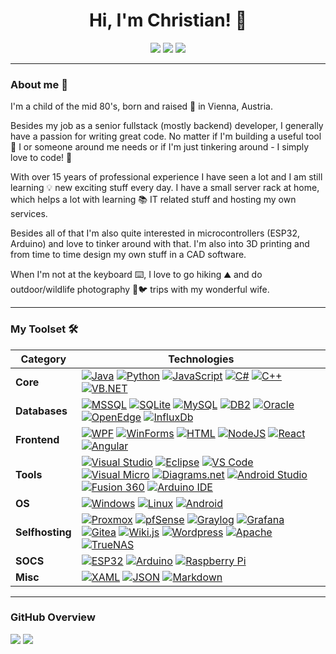 <h1 align="center">Hi, I'm Christian! 👋</h1>

<!-- Links -->
<p align="center">
  <a href="https://twitter.com/Gishan86"><img src="https://img.shields.io/badge/-@Gishan86-00acee?style=flat&logo=Twitter&logoColor=white" /></a>
  <a href="https://stackoverflow.com/users/19284187/gishan86"><img src="https://img.shields.io/badge/-Gishan86-f48225?style=flat&logo=Stackoverflow&logoColor=white" /></a>
  <a href="https://github.com/Gishan86"><img src="https://img.shields.io/badge/-Gishan86-3a3a3a?style=flat&logo=GitHub&logoColor=white" /></a>
</p>

--------------

<!-- About me -->
<h3>About me 🧔</h3>
<p>
I'm a child of the mid 80's, born and raised 🍼 in Vienna, Austria.

Besides my job as a senior fullstack (mostly backend) developer, I generally have a passion for writing great code.
No matter if I'm building a useful tool 🔨 I or someone around me needs or if I'm just tinkering around - I simply love to code! 💖

With over 15 years of professional experience I have seen a lot and I am still learning 💡 new exciting stuff every day.
I have a small server rack at home, which helps a lot with learning 📚 IT related stuff and hosting my own services.
  
Besides all of that I'm also quite interested in microcontrollers (ESP32, Arduino) and love to tinker around with that.
I'm also into 3D printing and from time to time design my own stuff in a CAD software.

When I'm not at the keyboard ⌨️, I love to go hiking ⛰️ and do outdoor/wildlife photography 📸🐦 trips with my wonderful wife.
</p>

-------------

<!-- My Capabilities -->
<h3>My Toolset 🛠️</h3>
<p>
  
| **Category** | **Technologies** | 
| - | - | 
|  **Core** | [![Java](https://img.shields.io/static/v1?label=&message=Java&color=5382a1&logo=openjdk&logoColor=FFFFFF)](https://openjdk.java.net) [![Python](https://img.shields.io/static/v1?label=&message=Python&color=1e4260&logo=python&logoColor=FFFFFF)](https://www.python.org) [![JavaScript](https://img.shields.io/static/v1?label=&message=JavaScript&color=f7de1e&logo=javascript&logoColor=FFFFFF)](https://www.w3schools.com/js/) [![C#](https://img.shields.io/static/v1?label=&message=C%23&logo=csharp&color=239120)](https://docs.microsoft.com/dotnet/csharp) [![C++](https://img.shields.io/static/v1?label=&message=C%2B%2B&logo=cplusplus&color=00599C)](https://www.w3schools.com/CPP) [![VB.NET](https://img.shields.io/static/v1?label=&message=VB.NET&logo=dotnet&color=9013FE)](https://docs.microsoft.com/en-us/dotnet/visual-basic/) |
|  **Databases** | [![MSSQL](https://img.shields.io/static/v1?label=&message=MSSQL&color=CC2927&logo=microsoftsqlserver&logoColor=FFFFFF)](https://www.microsoft.com/sql-server) [![SQLite](https://img.shields.io/static/v1?label=&message=SQLite&color=044a63&logo=sqlite&logoColor=FFFFFF)](https://www.sqlite.org) [![MySQL](https://img.shields.io/static/v1?label=&message=MySQL&color=00728b&logo=mysql&logoColor=FFFFFF)](https://www.mysql.com) [![DB2](https://img.shields.io/static/v1?label=&message=DB2&logo=ibm&color=052FAD)](https://www.ibm.com/products/db2-database) [![Oracle](https://img.shields.io/static/v1?label=&message=Oracle&logo=oracle&color=cc5c4b&logoColor=FFFFFF)](https://www.oracle.com) [![OpenEdge](https://img.shields.io/static/v1?label=&message=OpenEdge&color=5ce500&logo=progress&logoColor=FFFFFF)](https://www.progress.com/openedge) [![InfluxDb](https://img.shields.io/static/v1?label=&message=InfluxDb&color=030a29&logo=influxdb&logoColor=FFFFFF)](https://www.influxdata.com) |
|  **Frontend** | [![WPF](https://img.shields.io/static/v1?label=&message=WPF&color=1e9ef4&logo=windows&logoColor=FFFFFF)](https://docs.microsoft.com/en-us/dotnet/desktop/wpf/?view=netframeworkdesktop-4.8) [![WinForms](https://img.shields.io/static/v1?label=&message=WinForms&color=1e9ef4&logo=windows&logoColor=FFFFFF)](https://docs.microsoft.com/en-us/dotnet/desktop/winforms/) [![HTML](https://img.shields.io/static/v1?label=&message=Html&color=67b7d6&logo=html5&logoColor=FFFFFF)](https://www.w3schools.com/html) [![NodeJS](https://img.shields.io/static/v1?label=&message=NodeJS&color=6da55f&logo=nodedotjs&logoColor=FFFFFF)](https://nodejs.org) [![React](https://img.shields.io/static/v1?label=&message=React&color=61dafb&logo=react&logoColor=FFFFFF)](https://reactjs.org) [![Angular](https://img.shields.io/static/v1?label=&message=Angular&color=dd0030&logo=angular&logoColor=FFFFFF)](https://angular.io) |
|  **Tools** | [![Visual Studio](https://img.shields.io/static/v1?label=&message=Visual%20Studio&color=9013FE&logo=visualstudio&logoColor=FFFFFF)](https://visualstudio.com) [![Eclipse](https://img.shields.io/static/v1?label=&message=Eclipse&color=433481&logo=eclipse&logoColor=FFFFFF)](https://www.eclipse.org) [![VS Code](https://img.shields.io/static/v1?label=&message=VS%20Code&color=9013FE&logo=visualstudiocode&logoColor=FFFFFF)](https://code.visualstudio.com) [![Visual Micro](https://img.shields.io/static/v1?label=&message=Visual%20Micro&color=85be43&logo=visualstudio&logoColor=FFFFFF)](https://www.visualmicro.com) [![Diagrams.net](https://img.shields.io/static/v1?label=&message=Diagrams.net&color=f08605&logo=diagramsdotnet&logoColor=FFFFFF)](https://www.diagrams.net) [![Android Studio](https://img.shields.io/static/v1?label=&message=Android%20Studio&color=3ddc85&logo=androidstudio&logoColor=FFFFFF)](https://developer.android.com/studio)  [![Fusion 360](https://img.shields.io/static/v1?label=&message=Fusion%20360&color=d1802f&logo=autodesk&logoColor=FFFFFF)](https://www.autodesk.de/products/fusion-360) [![Arduino IDE](https://img.shields.io/static/v1?label=&message=Arduino%20IDE&color=008284&logo=arduino&logoColor=FFFFFF)](https://www.arduino.cc/en/software) |
|  **OS** | [![Windows](https://img.shields.io/static/v1?label=&message=Windows&color=1e9ef4&logo=windows&logoColor=FFFFFF)](https://www.microsoft.com/windows) [![Linux](https://img.shields.io/static/v1?label=&message=Linux&color=185886&logo=linux&logoColor=FFFFFF)](https://www.linux.org) [![Android](https://img.shields.io/static/v1?label=&message=Android&color=9fbe37&logo=android&logoColor=FFFFFF)](https://www.android.com) |
|  **Selfhosting** | [![Proxmox](https://img.shields.io/static/v1?label=&message=Proxmox&color=e56f00&logo=proxmox&logoColor=FFFFFF)](https://www.proxmox.com) [![pfSense](https://img.shields.io/static/v1?label=&message=pfSense&color=070263&logo=pfsense&logoColor=FFFFFF)](https://www.pfsense.org) [![Graylog](https://img.shields.io/static/v1?label=&message=Graylog&color=FF3633&logo=graylog&logoColor=FFFFFF)](https://www.graylog.org) [![Grafana](https://img.shields.io/static/v1?label=&message=Grafana&color=f2771f&logo=grafana&logoColor=FFFFFF)](https://grafana.com) [![Gitea](https://img.shields.io/static/v1?label=&message=Gitea&color=609926&logo=gitea&logoColor=FFFFFF)](https://gitea.io) [![Wiki.js](https://img.shields.io/static/v1?label=&message=Wiki.js&color=b7e0f7&logo=wikidotjs&logoColor=FFFFFF)](https://js.wiki) [![Wordpress](https://img.shields.io/static/v1?label=&message=Wordpress&color=0074aa&logo=wordpress&logoColor=FFFFFF)](https://wordpress.org) [![Apache](https://img.shields.io/static/v1?label=&message=Apache&color=832777&logo=apache&logoColor=FFFFFF)](https://www.apache.org) [![TrueNAS](https://img.shields.io/static/v1?label=&message=TrueNAS&color=0095d5&logo=truenas&logoColor=FFFFFF)](https://www.truenas.com) |
|  **SOCS** | [![ESP32](https://img.shields.io/static/v1?label=&message=ESP32&color=e7352c&logo=espressif&logoColor=FFFFFF)](https://www.espressif.com/en/products/socs/esp32) [![Arduino](https://img.shields.io/static/v1?label=&message=Arduino&color=008284&logo=arduino&logoColor=FFFFFF)](https://www.arduino.cc) [![Raspberry Pi](https://img.shields.io/static/v1?label=&message=Raspberry%20Pi&color=cd2356&logo=raspberrypi&logoColor=FFFFFF)](https://www.raspberrypi.com) |
|  **Misc** | [![XAML](https://img.shields.io/static/v1?label=&message=XAML&logo=xaml&color=0C54C2)](https://docs.microsoft.com/dotnet/desktop/wpf/xaml) [![JSON](https://img.shields.io/static/v1?label=&message=JSON&color=424242&logo=json&logoColor=FFFFFF)](https://www.json.org/) [![Markdown](https://img.shields.io/static/v1?label=&message=Markdown&color=000000&logo=markdown&logoColor=FFFFFF)](https://markdownguide.org) |
</p>

--------------

<h3>GitHub Overview</h3>
<p>
  <img src="https://github-readme-stats.vercel.app/api/top-langs?username=Gishan86&theme=dark&hide_border=true&bg_color=#000000"/>
  <img src="https://github-readme-stats.vercel.app/api?username=Gishan86&show_icons=true&theme=dark&hide_border=true&bg_color=#000000"/>
</p>

<!--
Repo Highlights
<img src="https://github-readme-stats.vercel.app/api/pin/?username=zluvsand&repo=github_profile"/>

- 🔭 I’m currently working on 
- 🌱 I’m currently learning a lot of new tech stuff
- 💬 Ask me about ...
- 📫 How to reach me: ...
-->
